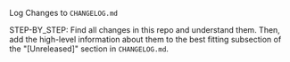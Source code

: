 Log Changes to `CHANGELOG.md`

STEP-BY_STEP:
Find all changes in this repo and understand them. Then, add the high-level information about them to the
best fitting subsection of the "[Unreleased]" section in `CHANGELOG.md`.